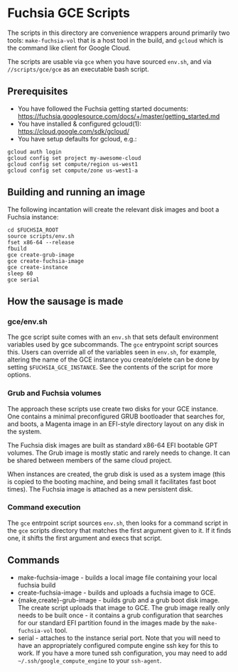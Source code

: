 # Fuchsia GCE Scripts

The scripts in this directory are convenience wrappers around primarily two
tools: `make-fuchsia-vol` that is a host tool in the build, and `gcloud` which
is the command like client for Google Cloud.

The scripts are usable via `gce` when you have sourced `env.sh`, and via
`//scripts/gce/gce` as an executable bash script.

## Prerequisites

 * You have followed the Fuchsia getting started documents: https://fuchsia.googlesource.com/docs/+/master/getting_started.md
 * You have installed & configured gcloud(1): https://cloud.google.com/sdk/gcloud/
 * You have setup defaults for gcloud, e.g.:
```
gcloud auth login
gcloud config set project my-awesome-cloud
gcloud config set compute/region us-west1
gcloud config set compute/zone us-west1-a
```

## Building and running an image

The following incantation will create the relevant disk images and boot a
Fuchsia instance:

```
cd $FUCHSIA_ROOT
source scripts/env.sh
fset x86-64 --release
fbuild
gce create-grub-image
gce create-fuchsia-image
gce create-instance
sleep 60
gce serial
```

## How the sausage is made

### gce/env.sh

The gce script suite comes with an `env.sh` that sets default environment
variables used by gce subcommands. The `gce` entrypoint script sources this.
Users can override all of the variables seen in `env.sh`, for example, altering
the name of the GCE instance you create/delete can be done by setting
`$FUCHSIA_GCE_INSTANCE`. See the contents of the script for more options.

### Grub and Fuchsia volumes

The approach these scripts use create two disks for your GCE instance. One
contains a minimal preconfigured GRUB bootloader that searches for, and boots,
a Magenta image in an EFI-style directory layout on any disk in the system.

The Fuchsia disk images are built as standard x86-64 EFI bootable GPT volumes.
The Grub image is mostly static and rarely needs to change. It can be shared
between members of the same cloud project.

When instances are created, the grub disk is used as a system image (this is
copied to the booting machine, and being small it facilitates fast boot times).
The Fuchsia image is attached as a new persistent disk.

### Command execution

The `gce` entrpoint script sources `env.sh`, then looks for a command script in
the `gce` scripts directory that matches the first argument given to it. If it
finds one, it shifts the first argument and execs that script.

## Commands

 * make-fuchsia-image - builds a local image file containing your local fuchsia
   build
 * create-fuchsia-image - builds and uploads a fuchsia image to GCE.
 * {make,create}-grub-image - builds grub and a grub boot disk image. The create
   script uploads that image to GCE. The grub image really only needs to be
   built once - it contains a grub configuration that searches for our standard
   EFI partition found in the images made by the `make-fuchsia-vol` tool.
 * serial - attaches to the instance serial port. Note that you will need to
   have an appropriately configured compute engine ssh key for this to work. If
   you have a more tuned ssh configuration, you may need to add
   `~/.ssh/google_compute_engine` to your `ssh-agent`.
